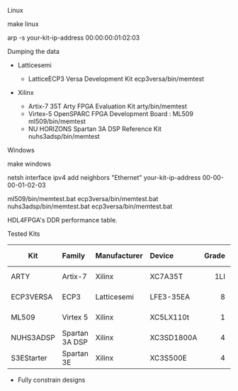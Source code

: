 Linux

make linux

arp -s your-kit-ip-address 00:00:00:01:02:03

Dumping the data 

* Latticesemi
	* LatticeECP3 Versa Development Kit
	ecp3versa/bin/memtest

* Xilinx
	* Artix-7 35T Arty FPGA Evaluation Kit
	arty/bin/memtest
	* Virtex-5 OpenSPARC FPGA Development Board : ML509 
	ml509/bin/memtest
	* NU HORIZONS Spartan 3A DSP Reference Kit
	nuhs3adsp/bin/memtest

Windows

make windows

netsh interface ipv4 add neighbors "Ethernet" your-kit-ip-address 00-00-00-01-02-03

ml509/bin/memtest.bat
ecp3versa/bin/memtest.bat
nuhs3adsp/bin/memtest.bat
ecp3versa/bin/memtest.bat

HDL4FPGA's DDR performance table.

Tested Kits

| Kit        | Family         | Manufacturer   | Device     | Grade | DRAM Clock | Transfer  |
| ---------- | :------------- | :------------- | :--------- | ----: | ---------: | --------: |
| ARTY       | Artix-7        | Xilinx         | XC7A35T    | 1LI   |    525 MHz | 1050 MT/s |
| ECP3VERSA  | ECP3           | Latticesemi    | LFE3-35EA  | 8     |    500 Mhz | 1000 MT/s |
| ML509      | Virtex 5       | Xilinx         | XC5LX110t  | 1     |    267 MHz |  533 MT/s |
| NUHS3ADSP  | Spartan 3A DSP | Xilinx         | XC3SD1800A | 4     |    166 MHz |  333 MT/s |
| S3EStarter | Spartan 3E     | Xilinx         | XC3S500E   | 4     |    150 MHz |  300 MT/s |

  * Fully constrain designs 
